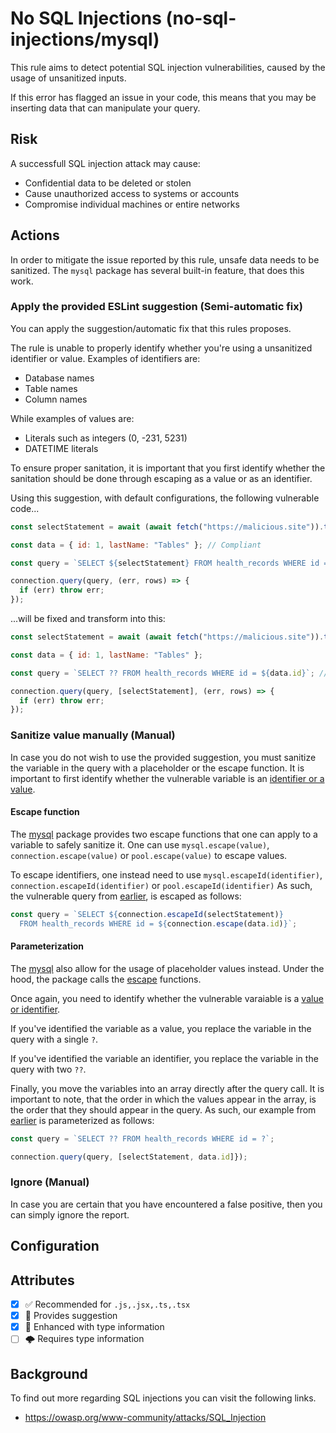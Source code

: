 # No SQL Injections (no-sql-injections/mysql)

This rule aims to detect potential SQL injection vulnerabilities, caused by the usage of unsanitized inputs.

If this error has flagged an issue in your code, this means that you may be inserting data that can manipulate your query.

## Risk

A successfull SQL injection attack may cause:

- Confidential data to be deleted or stolen
- Cause unauthorized access to systems or accounts
- Compromise individual machines or entire networks

## Actions

In order to mitigate the issue reported by this rule, unsafe data needs to be sanitized. The `mysql` package has several built-in feature, that does this work.

### Apply the provided ESLint suggestion (Semi-automatic fix)

You can apply the suggestion/automatic fix that this rules proposes.

The rule is unable to properly identify whether you're using a unsanitized identifier or value. Examples of identifiers are:

- Database names
- Table names
- Column names

While examples of values are:

- Literals such as integers (0, -231, 5231)
- DATETIME literals

To ensure proper sanitation, it is important that you first identify whether the sanitation should be done through escaping as a value or as an identifier.

Using this suggestion, with default configurations, the following vulnerable code...

```js
const selectStatement = await (await fetch("https://malicious.site")).text(); // Non-compliant

const data = { id: 1, lastName: "Tables" }; // Compliant

const query = `SELECT ${selectStatement} FROM health_records WHERE id = (${data.id})`; 

connection.query(query, (err, rows) => {
  if (err) throw err;
});
```

...will be fixed and transform into this:

```js
const selectStatement = await (await fetch("https://malicious.site")).text();

const data = { id: 1, lastName: "Tables" };

const query = `SELECT ?? FROM health_records WHERE id = ${data.id}`; // Compliant

connection.query(query, [selectStatement], (err, rows) => {
  if (err) throw err;
});
```

### Sanitize value manually (Manual)

In case you do not wish to use the provided suggestion, you must sanitize the variable in the query with a placeholder or the escape function. It is important to first identify whether the vulnerable variable is an [identifier or a value](#apply-the-provided-eslint-suggestion-semi-automatic-fix).

#### Escape function
The [mysql](https://github.com/mysqljs/mysql#escaping-query-values) package provides two escape functions that one can apply to a variable to safely sanitize it. One can use `mysql.escape(value)`, `connection.escape(value)` or `pool.escape(value)` to escape values.

To escape identifiers, one instead need to use `mysql.escapeId(identifier)`, `connection.escapeId(identifier)` or `pool.escapeId(identifier)` As such, the vulnerable query from [earlier](#apply-the-provided-eslint-suggestion-semi-automatic-fix), is escaped as follows:

```js
const query = `SELECT ${connection.escapeId(selectStatement)} 
  FROM health_records WHERE id = ${connection.escape(data.id)}`;
```

#### Parameterization
The [mysql](https://github.com/mysqljs/mysql#escaping-query-values) also allow for the usage of placeholder values instead. Under the hood, the package calls the [escape](#escape-function) functions.

Once again, you need to identify whether the vulnerable varaiable is a [value or identifier]((#apply-the-provided-eslint-suggestion-semi-automatic-fix)).

If you've identified the variable as a value, you replace the variable in the query with a single `?`.

If you've identified the variable an identifier, you replace the variable in the query with two `??`.

Finally, you move the variables into an array directly after the query call. It is important to note, that the order in which the values appear in the array, is the order that they should appear in the query. As such, our example from [earlier](#apply-the-provided-eslint-suggestion-semi-automatic-fix) is parameterized as follows:

```js
const query = `SELECT ?? FROM health_records WHERE id = ?`;

connection.query(query, [selectStatement, data.id]});
```

### Ignore (Manual)

In case you are certain that you have encountered a false positive, then you can simply ignore the report.

## Configuration

## Attributes

- [X] ✅ Recommended for ```.js,.jsx,.ts,.tsx```
- [X] 🔧 Provides suggestion
- [X] 💭 Enhanced with type information
- [ ] 🌩 Requires type information

## Background

To find out more regarding SQL injections you can visit the following links.

- <https://owasp.org/www-community/attacks/SQL_Injection>
